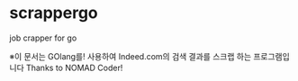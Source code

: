 # scrappergo
job crapper for go

※이 문서는 GOlang를! 사용하여 Indeed.com의 검색 결과를 스크랩 하는 프로그램입니다
Thanks to NOMAD Coder!
